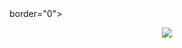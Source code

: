 <meta property="og:url" content="https://kapwing.com/videos/660722640fbee9327996343f" />
<meta property="og:title" content="Video - Kapwing" />
<meta property="og:description" content="Video made on Kapwing" />
<meta property="og:type" content="video" />
<meta property="og:image" content="https://cdn-useast1.kapwing.com/teams/6607225f205e0729756d0061/jobs/660722670d72e49779f6c39b/image_660722640fbee9327996343f_591036.jpg?GoogleAccessId=prod-sa-videoprocessing%40kapwing-prod.iam.gserviceaccount.com&amp;Expires=1712348543&amp;Signature=CXvIMSutEx1d1eYr2MShB%2BGjeIJvTU0TLoZJhTyB0L3pNds1%2FZj2kkP4VTj%2BNwkrhNqwszCzfx0PjtGXIbYFpYWDfKZBAWX42SyRE%2B7XvCuvA0ofgakyaMDyx28VlS3ZmrtG53LgXBHYNBbVqEErq3NrxbyJFO5crt6PKwzK5XNQFuWZ0sJxgJ91BUbqH3V1hiFYyzbylQ60HVXi%2Fae3gTEnhinzychvBp10MoiMhNoNPTpFpO9yTezzLIqwUNtOF1UKslTwV91MGThmJok3VoUmNEe7UHho2bBR61jQVcYyr1QNfoAywJQqAM2EHa3sytJNlqWrj8PT%2BI1Az4o4rA%3D%3D" />
<meta property="og:video" content="https://cdn-useast1.kapwing.com/teams/6607225f205e0729756d0061/jobs/660722670d72e49779f6c39b/final_660722640fbee9327996343f_490732.mp4?GoogleAccessId=prod-sa-videoprocessing%40kapwing-prod.iam.gserviceaccount.com&amp;Expires=1711772543&amp;Signature=FDy6Msx7H%2Bro5NhRmNomyuM9ox7ZU%2B4jJ8jxThPxbkZnWAV195nEnzyTzezGelqgD3K9jQo9IvfiDFFsQm8RHCiT8KZBBxTcTI2NY5w6gzNcpoIiQYiRINwlEnUQQxSnhvj%2BY5Gfor6mrqbMF5PSCeRXNPaqqdxA%2BSIyiog9SlGoYXHteRp7Am4nRBm%2F67Zj8xrus9sSGJQHoN1K7Zb3TXJYGoQbaOJpLdHYjlUfl3Zgq0bV48Wxb7QdNyP6R%2FDPkCEzF7BRMvaJu%2FMHkF1rFcL45JfeGywIVSpRqsx5NI1zrTO8qS1KrYQL2ylHFjXg9Dc%2BehGi8EDQOSGByfy2AA%3D%3D" />
<meta property="og:video:height" content="1191.111111111111" />
<meta property="og:video:secure_url" content="https://cdn-useast1.kapwing.com/teams/6607225f205e0729756d0061/jobs/660722670d72e49779f6c39b/final_660722640fbee9327996343f_490732.mp4?GoogleAccessId=prod-sa-videoprocessing%40kapwing-prod.iam.gserviceaccount.com&amp;Expires=1711772543&amp;Signature=FDy6Msx7H%2Bro5NhRmNomyuM9ox7ZU%2B4jJ8jxThPxbkZnWAV195nEnzyTzezGelqgD3K9jQo9IvfiDFFsQm8RHCiT8KZBBxTcTI2NY5w6gzNcpoIiQYiRINwlEnUQQxSnhvj%2BY5Gfor6mrqbMF5PSCeRXNPaqqdxA%2BSIyiog9SlGoYXHteRp7Am4nRBm%2F67Zj8xrus9sSGJQHoN1K7Zb3TXJYGoQbaOJpLdHYjlUfl3Zgq0bV48Wxb7QdNyP6R%2FDPkCEzF7BRMvaJu%2FMHkF1rFcL45JfeGywIVSpRqsx5NI1zrTO8qS1KrYQL2ylHFjXg9Dc%2BehGi8EDQOSGByfy2AA%3D%3D" />
<meta property="og:video:type" content="video/mp4" />
border="0">
<p align="center">
  <a href="https://github.com/xenzoffcial/ProfileGuard">
    <img src="https://readme-typing-svg.demolab.com/?lines=Facebook Profile Guard;Activate guard in your profile&font=Fira%20Code&center=true&width=440&height=45&color=f75c7e&vCenter=true&pause=1000&size=22" /></a>
</p>
